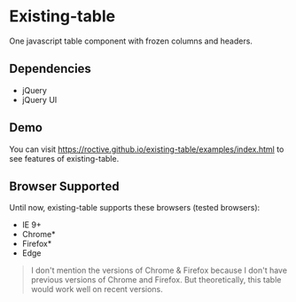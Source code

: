 # Existing-table
One javascript table component with frozen columns and headers.

## Dependencies

- jQuery
- jQuery UI

## Demo
You can visit <https://roctive.github.io/existing-table/examples/index.html> to see features of existing-table.

## Browser Supported
Until now, existing-table supports these browsers (tested browsers):

- IE 9+
- Chrome*
- Firefox*
- Edge

> I don't mention the versions of Chrome & Firefox because I don't have previous versions of Chrome and Firefox. But theoretically, this table would work well on recent versions.